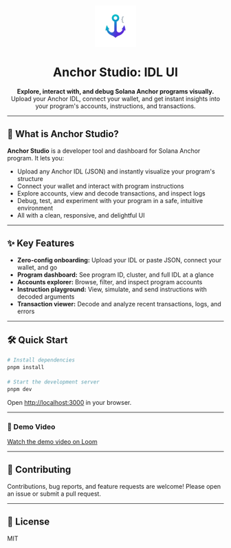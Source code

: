<p align="center">
  <img src="public/favicon.png" alt="Anchor Studio Logo" width="96" height="96" />
</p>

<h1 align="center">Anchor Studio: IDL UI</h1>

<p align="center">
  <b>Explore, interact with, and debug Solana Anchor programs visually.</b><br/>
  Upload your Anchor IDL, connect your wallet, and get instant insights into your program's accounts, instructions, and transactions.
</p>

---

## 🚀 What is Anchor Studio?

**Anchor Studio** is a developer tool and dashboard for Solana Anchor program. It lets you:

- Upload any Anchor IDL (JSON) and instantly visualize your program's structure
- Connect your wallet and interact with program instructions
- Explore accounts, view and decode transactions, and inspect logs
- Debug, test, and experiment with your program in a safe, intuitive environment
- All with a clean, responsive, and delightful UI

---

## ✨ Key Features

- **Zero-config onboarding:** Upload your IDL or paste JSON, connect your wallet, and go
- **Program dashboard:** See program ID, cluster, and full IDL at a glance
- **Accounts explorer:** Browse, filter, and inspect program accounts
- **Instruction playground:** View, simulate, and send instructions with decoded arguments
- **Transaction viewer:** Decode and analyze recent transactions, logs, and errors

---

## 🛠️ Quick Start

```bash
# Install dependencies
pnpm install

# Start the development server
pnpm dev
```

Open [http://localhost:3000](http://localhost:3000) in your browser.

---

### 🎥 Demo Video

[Watch the demo video on Loom](https://www.loom.com/share/18e6efbaec154f1db56ec8498502aa22?sid=72bea90f-0d08-48f7-a25b-5db4ef923f4a)

---

## 🤝 Contributing

Contributions, bug reports, and feature requests are welcome! Please open an issue or submit a pull request.

---

## 📄 License

MIT
